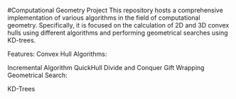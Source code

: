 #Computational Geometry Project
This repository hosts a comprehensive implementation of various algorithms in the field of computational geometry. Specifically, it is focused on the calculation of 2D and 3D convex hulls using different algorithms and performing geometrical searches using KD-trees.

Features:
Convex Hull Algorithms:

Incremental Algorithm
QuickHull
Divide and Conquer
Gift Wrapping
Geometrical Search:

KD-Trees

